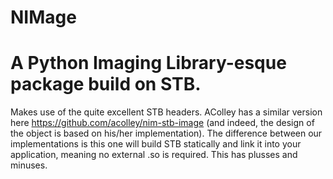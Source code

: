 # NIMage
# A Python Imaging Library-esque package build on STB.

Makes use of the quite excellent STB headers.  AColley has a similar version here https://github.com/acolley/nim-stb-image (and indeed, the design of the object is based on his/her implementation).  The difference between our implementations is this one will build STB statically and link it into your application, meaning no external .so is required.  This has plusses and minuses.
